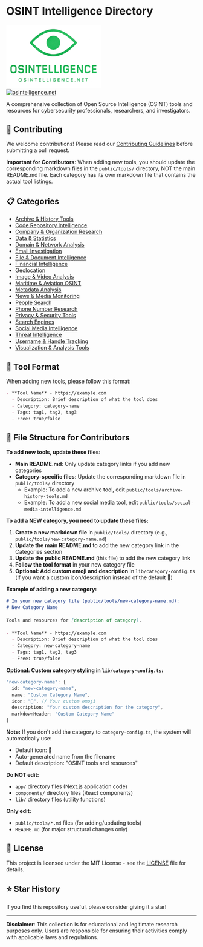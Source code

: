 # OSINT Intelligence Directory

<img src="logo.png" width="250"/><br/>
[![osintelligence.net](https://img.shields.io/website?url=https%3A%2F%2Fosintelligence.net&up_message=ONLINE&down_message=OFFLINE&style=for-the-badge&label=osintelligence.net&labelColor=000000&logo=open-source-initiative&logoColor=white)](https://osintelligence.net)


A comprehensive collection of Open Source Intelligence (OSINT) tools and resources for cybersecurity professionals, researchers, and investigators.

## 🚀 Contributing

We welcome contributions! Please read our [Contributing Guidelines](../CONTRIBUTING.md) before submitting a pull request.

**Important for Contributors**: When adding new tools, you should update the corresponding markdown files in the `public/tools/` directory, NOT the main README.md file. Each category has its own markdown file that contains the actual tool listings.

## 📋 Categories

- [Archive & History Tools](tools/archive-history-tools.md)
- [Code Repository Intelligence](tools/code-repository-intelligence.md)
- [Company & Organization Research](tools/company-organization-research.md)
- [Data & Statistics](tools/data-statistics.md)
- [Domain & Network Analysis](tools/domain-network-analysis.md)
- [Email Investigation](tools/email-investigation.md)
- [File & Document Intelligence](tools/file-document-intelligence.md)
- [Financial Intelligence](tools/financial-intelligence.md)
- [Geolocation](tools/geolocation.md)
- [Image & Video Analysis](tools/image-video-analysis.md)
- [Maritime & Aviation OSINT](tools/maritime-aviation-osint.md)
- [Metadata Analysis](tools/metadata-analysis.md)
- [News & Media Monitoring](tools/news-media-monitoring.md)
- [People Search](tools/people-search.md)
- [Phone Number Research](tools/phone-number-research.md)
- [Privacy & Security Tools](tools/privacy-security-tools.md)
- [Search Engines](tools/search-engines.md)
- [Social Media Intelligence](tools/social-media-intelligence.md)
- [Threat Intelligence](tools/threat-intelligence.md)
- [Username & Handle Tracking](tools/username-handle-tracking.md)
- [Visualization & Analysis Tools](tools/visualization-analysis-tools.md)

## 📝 Tool Format

When adding new tools, please follow this format:

```markdown
- **Tool Name** - https://example.com
  - Description: Brief description of what the tool does
  - Category: category-name
  - Tags: tag1, tag2, tag3
  - Free: true/false
```

## 📁 File Structure for Contributors

**To add new tools, update these files:**
- **Main README.md**: Only update category links if you add new categories
- **Category-specific files**: Update the corresponding markdown file in `public/tools/` directory
  - Example: To add a new archive tool, edit `public/tools/archive-history-tools.md`
  - Example: To add a new social media tool, edit `public/tools/social-media-intelligence.md`

**To add a NEW category, you need to update these files:**
1. **Create a new markdown file** in `public/tools/` directory (e.g., `public/tools/new-category-name.md`)
2. **Update the main README.md** to add the new category link in the Categories section
3. **Update the public README.md** (this file) to add the new category link
4. **Follow the tool format** in your new category file
5. **Optional: Add custom emoji and description** in `lib/category-config.ts` (if you want a custom icon/description instead of the default 🔧)

**Example of adding a new category:**
```markdown
# In your new category file (public/tools/new-category-name.md):
# New Category Name

Tools and resources for [description of category].

- **Tool Name** - https://example.com
  - Description: Brief description of what the tool does
  - Category: new-category-name
  - Tags: tag1, tag2, tag3
  - Free: true/false
```

**Optional: Custom category styling in `lib/category-config.ts`:**
```typescript
"new-category-name": {
  id: "new-category-name",
  name: "Custom Category Name",
  icon: "🚀", // Your custom emoji
  description: "Your custom description for the category",
  markdownHeader: "Custom Category Name"
}
```

**Note:** If you don't add the category to `category-config.ts`, the system will automatically use:
- Default icon: 🔧
- Auto-generated name from the filename
- Default description: "OSINT tools and resources"

**Do NOT edit:**
- `app/` directory files (Next.js application code)
- `components/` directory files (React components)
- `lib/` directory files (utility functions)

**Only edit:**
- `public/tools/*.md` files (for adding/updating tools)
- `README.md` (for major structural changes only)

## 📄 License

This project is licensed under the MIT License - see the [LICENSE](../LICENSE) file for details.

## ⭐ Star History

If you find this repository useful, please consider giving it a star!

---

**Disclaimer**: This collection is for educational and legitimate research purposes only. Users are responsible for ensuring their activities comply with applicable laws and regulations.
